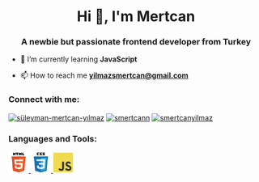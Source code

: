 <h1 align="center">Hi 👋, I'm Mertcan</h1>
<h3 align="center">A newbie but passionate frontend developer from Turkey</h3>

- 🌱 I’m currently learning **JavaScript**

- 📫 How to reach me **yilmazsmertcan@gmail.com**

<h3 align="left">Connect with me:</h3>
<p align="left">
  <a href="https://linkedin.com/in/süleyman-mertcan-yılmaz" target="blank"><img align="center" src="https://raw.githubusercontent.com/rahuldkjain/github-profile-readme-generator/master/src/images/icons/Social/linked-in-alt.svg" alt="süleyman-mertcan-yılmaz" height="30" width="40" /></a>
<a href="https://twitter.com/smertcann" target="blank"><img align="center" src="https://raw.githubusercontent.com/rahuldkjain/github-profile-readme-generator/master/src/images/icons/Social/twitter.svg" alt="smertcann" height="30" width="40" /></a>
<a href="https://www.leetcode.com/smertcanyilmaz" target="blank"><img align="center" src="https://raw.githubusercontent.com/rahuldkjain/github-profile-readme-generator/master/src/images/icons/Social/leet-code.svg" alt="smertcanyilmaz" height="30" width="40" /></a>
</p>

<h3 align="left">Languages and Tools:</h3>
<p align="left"> <a href="https://www.w3schools.com/css/" target="_blank" rel="noreferrer"> <img src="https://raw.githubusercontent.com/devicons/devicon/master/icons/html5/html5-original-wordmark.svg" alt="html5" width="40" height="40"/> </a> <a href="https://developer.mozilla.org/en-US/docs/Web/JavaScript" target="_blank" rel="noreferrer"> <img src="https://raw.githubusercontent.com/devicons/devicon/master/icons/css3/css3-original-wordmark.svg" alt="css3" width="40" height="40"/> </a> <a href="https://www.w3.org/html/" target="_blank" rel="noreferrer"> <img src="https://raw.githubusercontent.com/devicons/devicon/master/icons/javascript/javascript-original.svg" alt="javascript" width="40" height="40"/> </a> </p>
